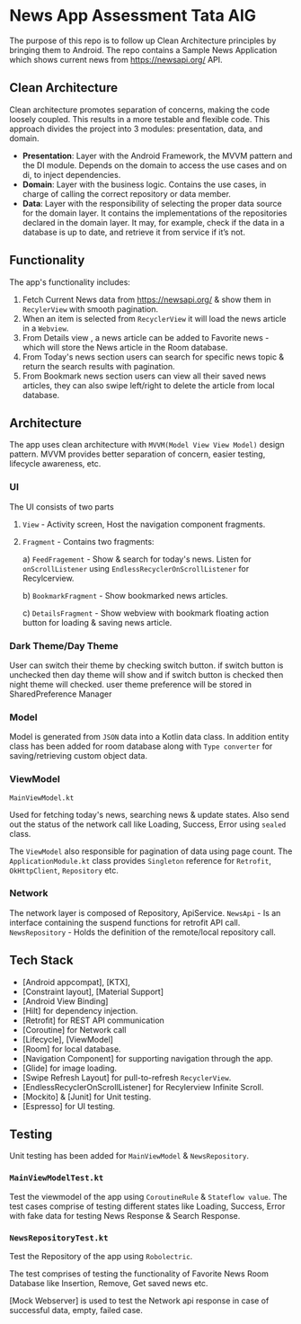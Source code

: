 
# News App Assessment Tata AIG 
The purpose of this repo is to follow up Clean Architecture principles by bringing them to Android. The repo contains a Sample News Application which shows current news from https://newsapi.org/ API.

## Clean Architecture
Clean architecture promotes separation of concerns, making the code loosely coupled. This results in a more testable and flexible code. This approach divides the project into 3 modules: presentation, data, and domain.
* __Presentation__: Layer with the Android Framework, the MVVM pattern and the DI module. Depends on the domain to access the use cases and on di, to inject dependencies.
* __Domain__: Layer with the business logic. Contains the use cases, in charge of calling the correct repository or data member.
* __Data__: Layer with the responsibility of selecting the proper data source for the domain layer. It contains the implementations of  the repositories declared in the domain layer. It may, for example, check if the data in a database is up to date, and retrieve it from service if it’s not.

## Functionality
The app's functionality includes:
1. Fetch Current News data from https://newsapi.org/ & show them in `RecylerView` with smooth pagination.
2. When an item is selected from `RecyclerView` it will load the news article in a `Webview`.
3. From Details view , a news article can be added to Favorite news - which will store the News article in the Room database.
4. From Today's news section users can search for specific news topic & return the search results with pagination.
5. From Bookmark news section users can view all their saved news articles, they can also swipe left/right to delete the article from local database.

## Architecture
The app uses clean architecture with `MVVM(Model View View Model)` design pattern. 
MVVM provides better separation of concern, easier testing, lifecycle awareness, etc.

### UI
The UI consists of two parts
1. `View` - Activity screen, Host the navigation component fragments.
2. `Fragment` - Contains two fragments:

    a) `FeedFragement` - Show & search for today's news. Listen for `onScrollListener` using `EndlessRecyclerOnScrollListener` for Recylcerview.

    b) `BookmarkFragment` - Show bookmarked news articles.

    c) `DetailsFragment` - Show webview with bookmark floating action button for loading & saving news article.

### Dark Theme/Day Theme
User can switch their theme by checking switch button. if switch button is unchecked then day theme will show and if switch button is checked then night theme will checked.
user theme preference will be stored in SharedPreference Manager

### Model
Model is generated from `JSON` data into a Kotlin data class.
In addition entity class has been added for room database along with `Type converter` for saving/retrieving custom object data.

### ViewModel
`MainViewModel.kt`

Used for fetching today's news, searching news & update states. Also send out the status of the network call like Loading, Success, Error using `sealed` class.

The `ViewModel` also responsible for pagination of data using page count.
The `ApplicationModule.kt` class provides  `Singleton` reference for `Retrofit`, `OkHttpClient`, `Repository` etc.

### Network
The network layer is composed of Repository, ApiService.
`NewsApi` - Is an interface containing the suspend functions for retrofit API call.
`NewsRepository` - Holds the definition of the remote/local repository call.




 ## Tech Stack
* [Android appcompat], [KTX],
* [Constraint layout], [Material Support]
* [Android View Binding]
* [Hilt] for dependency injection.
* [Retrofit] for REST API communication
* [Coroutine] for Network call
* [Lifecycle], [ViewModel]
* [Room] for local database.
* [Navigation Component] for supporting navigation through the app.
* [Glide] for image loading.
* [Swipe Refresh Layout] for pull-to-refresh `RecyclerView`.
* [EndlessRecyclerOnScrollListener] for Recylerview Infinite Scroll.
* [Mockito] & [Junit] for Unit testing.
* [Espresso] for UI testing.

## Testing
Unit testing has been added for `MainViewModel` & `NewsRepository`.

### `MainViewModelTest.kt`
Test the viewmodel of the app using `CoroutineRule` & `Stateflow value`.
The test cases comprise of testing different states like Loading, Success, Error with fake data for testing News Response & Search Response.

### `NewsRepositoryTest.kt`
Test the Repository of the app using `Robolectric`.

The test comprises of testing the functionality of Favorite News Room Database like Insertion, Remove, Get saved news etc.

[Mock Webserver] is used to test the Network api response in case of successful data, empty, failed case.




